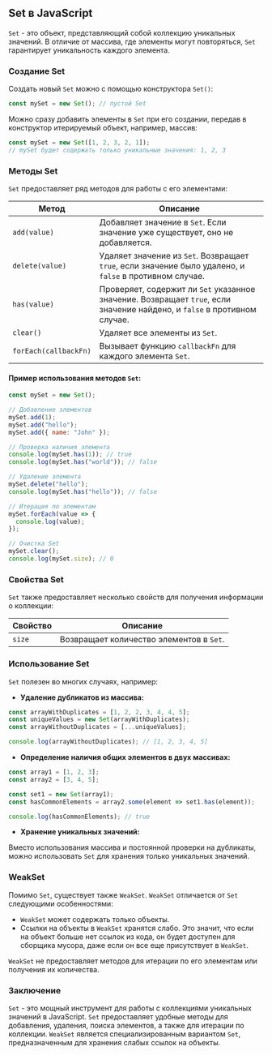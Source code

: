 ## Set в JavaScript

`Set` - это объект, представляющий собой коллекцию уникальных значений. В отличие от массива, где элементы могут повторяться, `Set` гарантирует уникальность каждого элемента. 

### Создание Set

Создать новый `Set` можно с помощью конструктора `Set()`:

```javascript
const mySet = new Set(); // пустой Set
```

Можно сразу добавить элементы в `Set` при его создании, передав в конструктор итерируемый объект, например, массив:

```javascript
const mySet = new Set([1, 2, 3, 2, 1]); 
// mySet будет содержать только уникальные значения: 1, 2, 3
```

### Методы Set

`Set` предоставляет ряд методов для работы с его элементами:

| Метод | Описание |
|---|---|
| `add(value)` | Добавляет значение в `Set`. Если значение уже существует, оно не добавляется. |
| `delete(value)` | Удаляет значение из `Set`. Возвращает `true`, если значение было удалено, и `false` в противном случае. |
| `has(value)` | Проверяет, содержит ли `Set` указанное значение. Возвращает `true`, если значение найдено, и `false` в противном случае. |
| `clear()` | Удаляет все элементы из `Set`. |
| `forEach(callbackFn)` | Вызывает функцию `callbackFn` для каждого элемента `Set`. |

#### Пример использования методов `Set`:

```javascript
const mySet = new Set();

// Добавление элементов
mySet.add(1); 
mySet.add("hello");
mySet.add({ name: "John" }); 

// Проверка наличия элемента
console.log(mySet.has(1)); // true
console.log(mySet.has("world")); // false

// Удаление элемента
mySet.delete("hello");
console.log(mySet.has("hello")); // false

// Итерация по элементам
mySet.forEach(value => {
  console.log(value);
});

// Очистка Set
mySet.clear();
console.log(mySet.size); // 0
```

### Свойства Set

`Set` также предоставляет несколько свойств для получения информации о коллекции:

| Свойство | Описание |
|---|---|
| `size` | Возвращает количество элементов в `Set`. |

### Использование Set

`Set` полезен во многих случаях, например:

* **Удаление дубликатов из массива:**

```javascript
const arrayWithDuplicates = [1, 2, 2, 3, 4, 4, 5];
const uniqueValues = new Set(arrayWithDuplicates);
const arrayWithoutDuplicates = [...uniqueValues]; 

console.log(arrayWithoutDuplicates); // [1, 2, 3, 4, 5]
```

* **Определение наличия общих элементов в двух массивах:**

```javascript
const array1 = [1, 2, 3];
const array2 = [3, 4, 5];

const set1 = new Set(array1);
const hasCommonElements = array2.some(element => set1.has(element));

console.log(hasCommonElements); // true
```

* **Хранение уникальных значений:**

Вместо использования массива и постоянной проверки на дубликаты, можно использовать `Set` для хранения только уникальных значений. 

### WeakSet

Помимо `Set`, существует также `WeakSet`. `WeakSet` отличается от `Set` следующими особенностями:

* `WeakSet` может содержать только объекты.
* Ссылки на объекты в `WeakSet` хранятся слабо. Это значит, что если на объект больше нет ссылок из кода, он будет доступен для сборщика мусора, даже если он все еще присутствует в `WeakSet`.

`WeakSet` не предоставляет методов для итерации по его элементам или получения их количества. 

### Заключение

`Set` - это мощный инструмент для работы с коллекциями уникальных значений в JavaScript. `Set` предоставляет удобные методы для добавления, удаления, поиска элементов, а также для итерации по коллекции. `WeakSet` является специализированным вариантом `Set`, предназначенным для хранения слабых ссылок на объекты.
